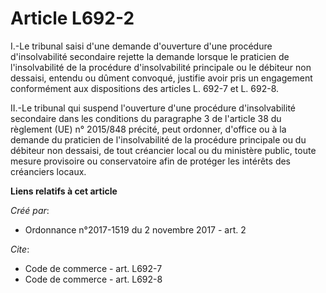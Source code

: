 # Article L692-2

I.-Le tribunal saisi d'une demande d'ouverture d'une procédure d'insolvabilité secondaire rejette la demande lorsque le
praticien de l'insolvabilité de la procédure d'insolvabilité principale ou le débiteur non dessaisi, entendu ou dûment
convoqué, justifie avoir pris un engagement conformément aux dispositions des articles L. 692-7 et L. 692-8. 

II.-Le tribunal qui suspend l'ouverture d'une procédure d'insolvabilité secondaire dans les conditions du paragraphe 3 de
l'article 38 du règlement (UE) n° 2015/848 précité, peut ordonner, d'office ou à la demande du praticien de l'insolvabilité
de la procédure principale ou du débiteur non dessaisi, de tout créancier local ou du ministère public, toute mesure
provisoire ou conservatoire afin de protéger les intérêts des créanciers locaux.

**Liens relatifs à cet article**

_Créé par_:

  - Ordonnance n°2017-1519 du 2 novembre 2017 - art. 2

_Cite_:

  - Code de commerce - art. L692-7
  - Code de commerce - art. L692-8
